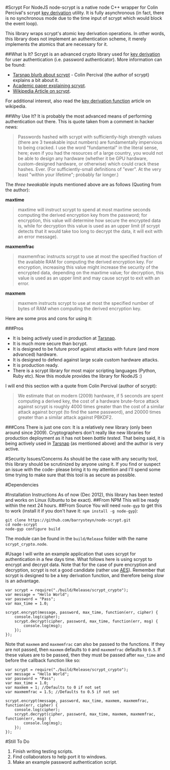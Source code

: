 #Scrypt For NodeJS
node-scrypt is a native node C++ wrapper for Colin Percival's scrypt [key derivation](http://en.wikipedia.org/wiki/Key_derivation_function) utility. It is fully asynchronous (in fact, there is no synchronous mode due to the time input of scrypt which would block the event loop).

This library wraps scrypt's atomic key derivation operations. In other words, this library does not implement an authentication scheme, it merely implements the atomics that are necessary for it.

##What Is It?
Scrypt is an advanced crypto library used for [key derivation](http://en.wikipedia.org/wiki/Key_derivation_function) for user authentication (i.e. password authenticator). More information can be found:

* [Tarsnap blurb about scrypt](http://www.tarsnap.com/scrypt.html) - Colin Percival (the author of scrypt) explains a bit about it.
* [Academic paper explaining scrypt](http://www.tarsnap.com/scrypt/scrypt.pdf).
* [Wikipedia Article on scrypt](http://en.wikipedia.org/wiki/Scrypt).

For additional interest, also read the [key derivation function](http://en.wikipedia.org/wiki/Key_derivation_function) article on wikipedia.

##Why Use It?
It is probably the most advanced means of performing authentication out there. This is quote taken from a comment in hacker news:

>Passwords hashed with scrypt with sufficiently-high strength values (there are 3 tweakable input numbers) are fundamentally impervious to being cracked. I use the word "fundamental" in the literal sense, here; even if you had the resources of a large country, you would not be able to design any hardware (whether it be GPU hardware, custom-designed hardware, or otherwise) which could crack these hashes. Ever. (For sufficiently-small definitions of "ever". At the very least "within your lifetime"; probably far longer.)

The *three tweakable* inputs mentioned above are as follows (Quoting from the author):

**maxtime**
>maxtime will instruct scrypt to spend at most maxtime seconds computing the derived encryption key from the password; for encryption, this value will determine how secure the encrypted data is, while for decryption this value is used as an upper limit (if scrypt detects that it would take too long to decrypt the data, it will exit with an error message).

**maxmemfrac**
>maxmemfrac instructs scrypt to use at most the specified fraction of the available RAM for computing the derived encryption key. For encryption, increasing this value might increase the security of the encrypted data, depending on the maxtime value; for decryption, this value is used as an upper limit and may cause scrypt to exit with an error.

**maxmem**
>maxmem instructs scrypt to use at most the specified number of bytes of RAM when computing the derived encryption key. 

Here are some pros and cons for using it:

###Pros

* It is being actively used in production at [Tarsnap](http://www.tarsnap.com/).
* It is much more secure than bcrypt.
* It is designed to be future proof against attacks with future (and more advanced) hardware.
* It is designed to defend against large scale custom hardware attacks.
* It is production ready.
* There is a scrypt library for most major scripting languages (Python, Ruby etc). Now this module provides the library for NodeJS :)

I will end this section with a quote from Colin Percival (author of scrypt):

> We estimate that on modern (2009) hardware, if 5 seconds are spent computing a derived key, the cost of a hardware brute-force attack against scrypt is roughly 4000 times greater than the cost of a similar attack against bcrypt (to find the same password), and 20000 times greater than a similar attack against PBKDF2.

###Cons
There is just one con: It is a relatively new library (only been around since 2009). Cryptographers don't really like new libraries for production deployment as it has not been *battle tested*. That being said, it is being actively used in [Tarsnap](http://www.tarsnap.com/) (as mentioned above) and the author is very active.

#Security Issues/Concerns
As should be the case with any security tool, this library should be scrutinized by anyone using it. If you find or suspect an issue with the code- please bring it to my attention and I'll spend some time trying to make sure that this tool is as secure as possible.

#Dependencies

#Installation Instructions
As of now (Dec 2012), this library has been tested and works on Linux (Ubuntu to be exact).
##From NPM
This will be ready within the next 24 hours.
##From Source
You will need `node-gyp` to get this to work (install it if you don't have it: `npm install -g node-gyp`):

    git clone https://github.com/barrysteyn/node-scrypt.git
    cd node-scrypt
    node-gyp configure build

The module can be found in the `build/Release` folder with the name `scrypt_crypto.node`.

#Usage
I will write an example application that uses scrypt for authentication in a few days time. What follows here is using scrypt to encrypt and decrypt data. Note that for the case of pure encryption and decryption, scrypt is not a good candidate (rather use [AES]()). Remember that scrypt is designed to be a key derivation function, and therefore being *slow* is an advantage.

    var scrypt = require("./build/Release/scrypt_crypto");
    var message = "Hello World";
    var password = "Pass";
    var max_time = 1.0;

    scrypt.encrypt(message, password, max_time, function(err, cipher) {
        console.log(cipher);
        scrypt.decrypt(cipher, password, max_time, function(err, msg) {
            console.log(msg);
        });
    });

Note that `maxmem` and `maxmemfrac` can also be passed to the functions. If they are not passed, then `maxmem` defaults to `0` and `maxmemfrac` defaults to `0.5`. If these values are to be passed, then they must be passed after `max_time`  and before the callback function like so:
    
    var scrypt = require("./build/Release/scrypt_crypto");
    var message = "Hello World";
    var password = "Pass";
    var max_time = 1.0;
    var maxmem = 1; //Defaults to 0 if not set
    var maxmemfrac = 1.5; //Defaults to 0.5 if not set

    scrypt.encrypt(message, password, max_time, maxmem, maxmemfrac, function(err, cipher) {
        console.log(cipher);
        scrypt.decrypt(cipher, password, max_time, maxmem, maxmemfrac, function(err, msg) {
            console.log(msg);
        });
    });

#Still To Do

1. Finish writing testing scripts.
2. Find collaborators to help port it to windows.
3. Make an example password authentication script.
